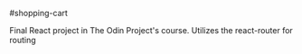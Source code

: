 #shopping-cart

Final React project in The Odin Project's course. Utilizes the react-router for routing